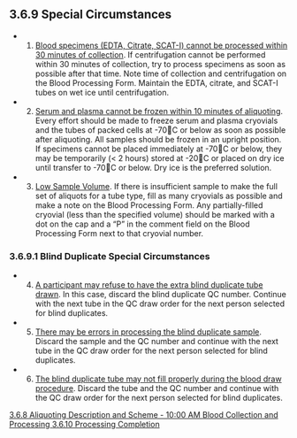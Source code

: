 ## 3.6.9 Special Circumstances

* 1. <u>Blood specimens (EDTA, Citrate, SCAT-I) cannot be processed within 30 minutes of collection</u>. If centrifugation cannot be performed within 30 minutes of collection, try to process specimens as soon as possible after that time. Note time of collection and centrifugation on the Blood Processing Form. Maintain the EDTA, citrate, and SCAT-I tubes on wet ice until centrifugation.
* 2. <u>Serum and plasma cannot be frozen within 10 minutes of aliquoting</u>. Every effort should be made to freeze serum and plasma cryovials and the tubes of packed cells at -70C or below as soon as possible after aliquoting.  All samples should be frozen in an upright position.  If specimens cannot be placed immediately at -70C or below, they may be temporarily (< 2 hours) stored at -20C or placed on dry ice until transfer to -70C or below.  Dry ice is the preferred solution.
* 3. <u>Low Sample Volume</u>. If there is insufficient sample to make the full set of aliquots for a tube type, fill as many cryovials as possible and make a note on the Blood Processing Form. Any partially-filled cryovial (less than the specified volume) should be marked with a dot on the cap and a “P” in the comment field on the Blood Processing Form next to that cryovial number.

### 3.6.9.1 Blind Duplicate Special Circumstances

* 4. <u>A participant may refuse to have the extra blind duplicate tube drawn</u>.  In this case, discard the blind duplicate QC number.  Continue with the next tube in the QC draw order for the next person selected for blind duplicates.
* 5. <u>There may be errors in processing the blind duplicate sample</u>.  Discard the sample and the QC number and continue with the next tube in the QC draw order for the next person selected for blind duplicates.
* 6. <u>The blind duplicate tube may not fill properly during the blood draw procedure</u>.  Discard the tube and the QC number and continue with the QC draw order for the next person selected for blind duplicates.


<div class="center">
<div class="btn-group">
  <a href=":pages_path:/manuals/blood-collection-processing/3-06-08-aliquoting-description-1000AM.md" class="btn btn-default">
    <span class="glyphicon glyphicon-chevron-left"></span>
    3.6.8 Aliquoting Description and Scheme - 10:00 AM
  </a>

  <a href=":pages_path:/manuals/blood-collection-processing" class="btn btn-default">
    <span class="glyphicon glyphicon-chevron-up"></span>
    Blood Collection and Processing
  </a>

  <a href=":pages_path:/manuals/blood-collection-processing/3-06-10-00-processing-completion.md" class="btn btn-success">
    3.6.10 Processing Completion
    <span class="glyphicon glyphicon-chevron-right"></span>
  </a>
</div>
</div>
